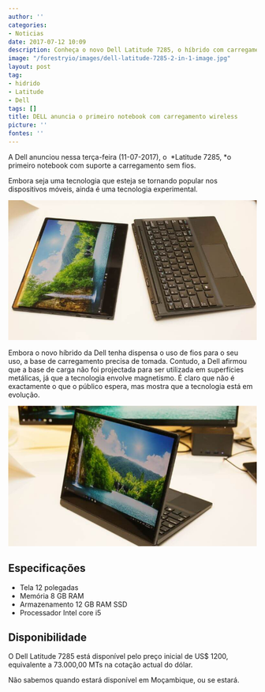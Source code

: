 ```yaml
---
author: ''
categories:
- Noticias
date: 2017-07-12 10:09
description: Conheça o novo Dell Latitude 7285, o híbrido com carregamento wireless
image: "/forestryio/images/dell-latitude-7285-2-in-1-image.jpg"
layout: post
tag:
- hidrido
- Latitude
- Dell
tags: []
title: DELL anuncia o primeiro notebook com carregamento wireless
picture: ''
fontes: ''
---
```



A Dell anunciou nessa terça-feira (11-07-2017), o  *Latitude 7285, *o primeiro notebook com suporte a carregamento sem fios.

Embora seja uma tecnologia que esteja se tornando popular nos dispositivos móveis, ainda é uma tecnologia experimental.

![](/forestryio/images/dell-latitude-7285-2-in-1-010.jpg)

Embora o novo híbrido da Dell tenha dispensa o uso de fios para o seu uso, a base de carregamento precisa de tomada. Contudo, a Dell afirmou que a base de carga não foi projectada para ser utilizada em superfícies metálicas, já que a tecnologia envolve magnetismo. É claro que não é exactamente o que o público espera, mas mostra que a tecnologia está em evolução.

![](/forestryio/images/dell-latitude-7285-2-in-1-013.jpg)

## Especificações

* Tela 12 polegadas
* Memória 8 GB RAM
* Armazenamento 12 GB RAM SSD
* Processador Intel core i5

## Disponibilidade

O Dell Latitude 7285 está disponível pelo preço inicial de US$ 1200, equivalente a 73.000,00 MTs na cotação actual do dólar.

Não sabemos quando estará disponível em Moçambique, ou se estará.